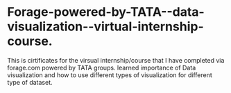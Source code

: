 # Forage-powered-by-TATA--data-visualization--virtual-internship-course.
This is cirtificates for the virsual internship/course that I have completed via forage.com powered by TATA groups.
learned importance of Data visualization and how to use different types of visualization for different type of dataset.

